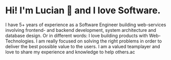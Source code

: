 # Hi! I'm Lucian 👋 and I love Software.

I have 5+ years of experience as a Software Engineer building web-services involving frontend- and backend development, system architecture and database design.
Or in different words: I love building products with Web-Technologies. I am really focused on solving the right problems in order to deliver the best possible value to the users. I am a valued teamplayer and love to share my experience and knowledge to help others.ac

